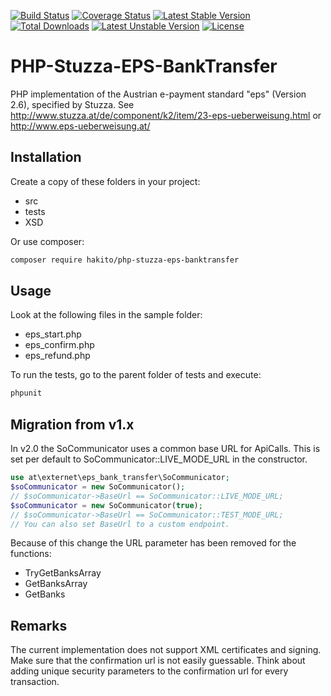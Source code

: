[![Build Status](https://app.travis-ci.com/hakito/PHP-Stuzza-EPS-BankTransfer.svg?branch=master)](https://app.travis-ci.com/hakito/PHP-Stuzza-EPS-BankTransfer) [![Coverage Status](https://coveralls.io/repos/hakito/PHP-Stuzza-EPS-BankTransfer/badge.png)](https://coveralls.io/r/hakito/PHP-Stuzza-EPS-BankTransfer)
[![Latest Stable Version](https://poser.pugx.org/hakito/php-stuzza-eps-banktransfer/v/stable.svg)](https://packagist.org/packages/hakito/php-stuzza-eps-banktransfer) [![Total Downloads](https://poser.pugx.org/hakito/php-stuzza-eps-banktransfer/downloads.svg)](https://packagist.org/packages/hakito/php-stuzza-eps-banktransfer) [![Latest Unstable Version](https://poser.pugx.org/hakito/php-stuzza-eps-banktransfer/v/unstable.svg)](https://packagist.org/packages/hakito/php-stuzza-eps-banktransfer) [![License](https://poser.pugx.org/hakito/php-stuzza-eps-banktransfer/license.svg)](https://packagist.org/packages/hakito/php-stuzza-eps-banktransfer)

# PHP-Stuzza-EPS-BankTransfer

PHP implementation of the Austrian e-payment standard "eps" (Version 2.6), specified by Stuzza. See http://www.stuzza.at/de/component/k2/item/23-eps-ueberweisung.html or http://www.eps-ueberweisung.at/

## Installation

Create a copy of these folders in your project:

* src
* tests
* XSD

Or use composer:

```sh
composer require hakito/php-stuzza-eps-banktransfer
```

## Usage

Look at the following files in the sample folder:

* eps_start.php
* eps_confirm.php
* eps_refund.php

To run the tests, go to the parent folder of tests and execute:

```sh
phpunit
```

## Migration from v1.x

In v2.0 the SoCommunicator uses a common base URL for ApiCalls. This is set per default to
SoCommunicator::LIVE_MODE_URL in the constructor.

```php
use at\externet\eps_bank_transfer\SoCommunicator;
$soCommunicator = new SoCommunicator();
// $soCommunicator->BaseUrl == SoCommunicator::LIVE_MODE_URL;
$soCommunicator = new SoCommunicator(true);
// $soCommunicator->BaseUrl == SoCommunicator::TEST_MODE_URL;
// You can also set BaseUrl to a custom endpoint.
```

Because of this change the URL parameter has been removed for the functions:

* TryGetBanksArray
* GetBanksArray
* GetBanks

## Remarks

The current implementation does not support XML certificates and signing. Make sure that the
confirmation url is not easily guessable. Think about adding unique security parameters to the
confirmation url for every transaction.
